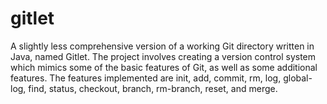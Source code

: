 # gitlet
A slightly less comprehensive version of a working Git directory written in Java, named Gitlet.
The project involves creating a version control system which mimics some of the basic features of Git, as well as some additional features. 
The features implemented are init, add, commit, rm, log, global-log, find, status, checkout, branch, rm-branch, reset, and merge.
